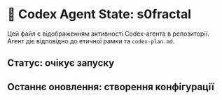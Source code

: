 # 🧬 Codex Agent State: s0fractal

Цей файл є відображенням активності Codex-агента в репозиторії.  
Агент діє відповідно до етичної рамки та `codex-plan.md`.

## Статус: очікує запуску
## Останнє оновлення: створення конфігурації
